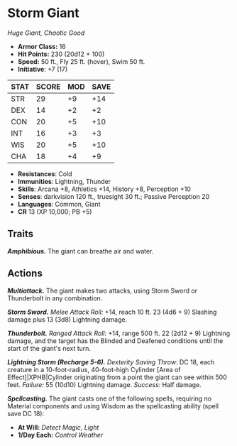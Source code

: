 # Storm Giant

*Huge Giant, Chaotic Good*

- **Armor Class:** 16
- **Hit Points:** 230 (20d12 + 100)
- **Speed:** 50 ft., Fly 25 ft. (hover), Swim 50 ft.
- **Initiative**: +7 (17)

|STAT|SCORE|MOD|SAVE|
| --- | --- | --- | ---- |
| STR | 29 | +9 | +14 |
| DEX | 14 | +2 | +2 |
| CON | 20 | +5 | +10 |
| INT | 16 | +3 | +3 |
| WIS | 20 | +5 | +10 |
| CHA | 18 | +4 | +9 |

- **Resistances**: Cold
- **Immunities**: Lightning, Thunder
- **Skills**: Arcana +8, Athletics +14, History +8, Perception +10
- **Senses**: darkvision 120 ft., truesight 30 ft.; Passive Perception 20
- **Languages**: Common, Giant
- **CR** 13 (XP 10,000; PB +5)

## Traits

***Amphibious.*** The giant can breathe air and water.


## Actions

***Multiattack.*** The giant makes two attacks, using Storm Sword or Thunderbolt in any combination.

***Storm Sword.*** *Melee Attack Roll:* +14, reach 10 ft. 23 (4d6 + 9) Slashing damage plus 13 (3d8) Lightning damage.

***Thunderbolt.*** *Ranged Attack Roll:* +14, range 500 ft. 22 (2d12 + 9) Lightning damage, and the target has the Blinded and Deafened conditions until the start of the giant's next turn.

***Lightning Storm (Recharge 5-6).*** *Dexterity Saving Throw*: DC 18, each creature in a 10-foot-radius, 40-foot-high Cylinder [Area of Effect]|XPHB|Cylinder originating from a point the giant can see within 500 feet. *Failure:*  55 (10d10) Lightning damage. *Success:*  Half damage.

***Spellcasting.*** The giant casts one of the following spells, requiring no Material components and using Wisdom as the spellcasting ability (spell save DC 18):

- **At Will:** *Detect Magic*, *Light*
- **1/Day Each:** *Control Weather*
